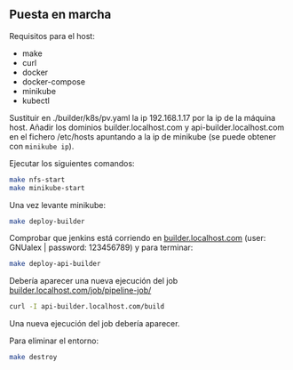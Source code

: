 ## Puesta en marcha

Requisitos para el host:

- make
- curl
- docker
- docker-compose
- minikube
- kubectl

Sustituir en ./builder/k8s/pv.yaml la ip 192.168.1.17 por la ip de la máquina host.
Añadir los dominios builder.localhost.com y api-builder.localhost.com en el fichero /etc/hosts apuntando a la ip de minikube (se puede obtener con `minikube ip`).

Ejecutar los siguientes comandos:

```bash
make nfs-start
make minikube-start
```

Una vez levante minikube:

```bash
make deploy-builder
```

Comprobar que jenkins está corriendo en [builder.localhost.com](http://builder.localhost.com) (user: GNUalex | password: 123456789) y para terminar:

```bash
make deploy-api-builder
```

Debería aparecer una nueva ejecución del job [builder.localhost.com/job/pipeline-job/](http://builder.localhost.com/job/pipeline-job/)

```bash
curl -I api-builder.localhost.com/build
```

Una nueva ejecución del job debería aparecer.

Para eliminar el entorno:

```bash
make destroy
```
